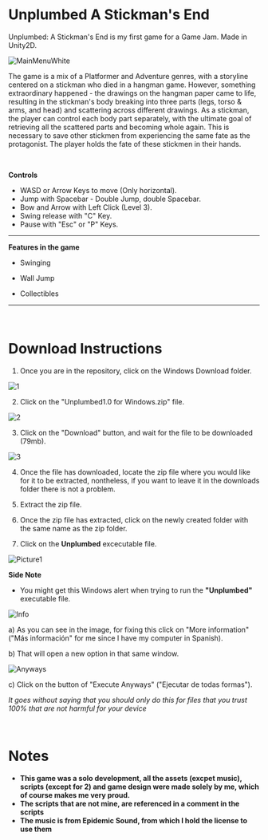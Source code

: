 # Unplumbed A Stickman's End
 Unplumbed: A Stickman's End is my first game for a Game Jam. Made in Unity2D. 
 
 ![MainMenuWhite](https://user-images.githubusercontent.com/91339821/219978364-bf2b5b05-1ea9-4c4b-831d-a57d7efd8d56.png)

 
The game is a mix of a Platformer and Adventure genres, with a storyline centered on a stickman who died in a hangman game. However, something extraordinary happened - the drawings on the hangman paper came to life, resulting in the stickman's body breaking into three parts (legs, torso & arms, and head) and scattering across different drawings. As a stickman, the player can control each body part separately, with the ultimate goal of retrieving all the scattered parts and becoming whole again. This is necessary to save other stickmen from experiencing the same fate as the protagonist. The player holds the fate of these stickmen in their hands.

‏‏‎ ‎

**Controls**

- WASD or Arrow Keys to move (Only horizontal).
- Jump with Spacebar - Double Jump, double Spacebar.
- Bow and Arrow with Left Click (Level 3).
- Swing release with "C" Key.
- Pause with "Esc" or "P" Keys.

-------------------------------------------------------------------------------------------------------

**Features in the game**

- Swinging

- Wall Jump

- Collectibles

-------------------------------------------------------------------------------------------------------

‏‏‎ ‎


# Download Instructions

1. Once you are in the repository, click on the Windows Download folder.

![1](https://user-images.githubusercontent.com/91339821/219979035-8122acfe-599f-4d61-aab4-8976e07a0efd.png)


2. Click on the "Unplumbed1.0 for Windows.zip" file.

![2](https://user-images.githubusercontent.com/91339821/219979029-0b1b67cf-eaeb-4b6f-856f-70a87b514d76.png)


3. Click on the "Download" button, and wait for the file to be downloaded (79mb).

![3](https://user-images.githubusercontent.com/91339821/219979021-a1605361-47de-4dbb-89cb-fef81d17af66.png)


4. Once the file has downloaded, locate the zip file where you would like for it to be extracted, nontheless, if you want to leave it in the downloads folder there is not a problem.

5. Extract the zip file.

6. Once the zip file has extracted, click on the newly created folder with the same name as the zip folder.

7. Click on the **Unplumbed** excecutable file.

![Picture1](https://user-images.githubusercontent.com/91339821/219979011-78c3069b-c890-4dbb-bcb2-fac1979f4afd.png)

**Side Note**

- You might get this Windows alert when trying to run the **"Unplumbed"** executable file.

![Info](https://user-images.githubusercontent.com/91339821/219980300-555d7b35-9efb-4233-b244-67e9d9fe0fb2.png)

a) As you can see in the image, for fixing this click on "More information" ("Más información" for me since I have my computer in Spanish).

b) That will open a new option in that same window.

![Anyways](https://user-images.githubusercontent.com/91339821/219980383-61fff4b3-495b-44ba-92f4-4812b256e136.png)

c) Click on the button of "Execute Anyways" ("Ejecutar de todas formas").

_It goes without saying that you should only do this for files that you trust 100% that are not harmful for your device_


‏‏‎ ‎


# Notes

- **This game was a solo development, all the assets (excpet music), scripts (except for 2) and game design were made solely by me, which of course makes me very proud.**
- **The scripts that are not mine, are referenced in a comment in the scripts**
- **The music is from Epidemic Sound, from which I hold the license to use them**



